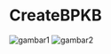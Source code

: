 # CreateBPKB
![gambar1](https://github.com/user-attachments/assets/3b29705d-6f29-457e-adc1-991b42345819)
![gambar2](https://github.com/user-attachments/assets/b12e56f9-81d2-4729-b020-9c11a2c22669)
